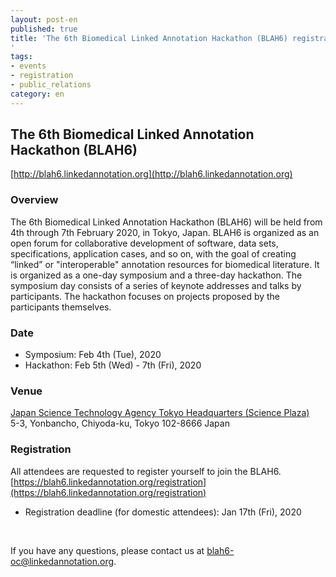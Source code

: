 ```yaml
---
layout: post-en
published: true
title: 'The 6th Biomedical Linked Annotation Hackathon (BLAH6) registration is open for domestic attendees
'
tags:
- events
- registration
- public_relations
category: en
---
```

## The 6th Biomedical Linked Annotation Hackathon (BLAH6)
[http://blah6.linkedannotation.org](http://blah6.linkedannotation.org)

### Overview
The 6th Biomedical Linked Annotation Hackathon (BLAH6) will be held from 4th through 7th February 2020, in Tokyo, Japan.
BLAH6 is organized as an open forum for collaborative development of software, data sets, specifications, application cases, and so on, with the goal of creating “linked”  or "interoperable" annotation resources for biomedical literature. It is organized as a one-day symposium and a three-day hackathon. The symposium day consists of a series of keynote addresses and talks by participants. The hackathon focuses on projects proposed by the participants themselves.

### Date
* Symposium: Feb 4th (Tue), 2020
* Hackathon: Feb 5th (Wed) - 7th (Fri), 2020

### Venue
[Japan Science Technology Agency Tokyo Headquarters (Science Plaza)](https://www.jst.go.jp/EN/about/access.html#Tokyo)  
5-3, Yonbancho, Chiyoda-ku, Tokyo 102-8666 Japan


### Registration
All attendees are requested to register yourself to join the BLAH6.<br />
[https://blah6.linkedannotation.org/registration](https://blah6.linkedannotation.org/registration)
* Registration deadline (for domestic attendees): Jan 17th (Fri), 2020
<br />

If you have any questions, please contact us at blah6-oc@linkedannotation.org.
